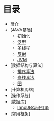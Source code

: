 # 目录

* [简介](README.md)
* [JAVA基础]
    - [初始化](JAVA-initial.md)
    - [泛型](JAVA-generics.md)
    - [多线程](JAVA-thread.md)
    - [反射](JAVA-reflect.md)
    - [JVM](JAVA-jvm.md)
* [数据结构与算法]
    - [排序算法](DATA-sort.md)
    - [查找算法](DATA-find.md)
    - [图](DATA-graph.md)
* [计算机网络]
* [操作系统]
* [数据库]
    - [InnoDB存储引擎](DB-InnoDB.md)
* [常用框架]